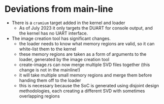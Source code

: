 # Deviations from main-line

- There is a `cramium` target added in the kernel and loader
  - As of July 2023 it only targets the DUART for console output, and the kernel has no UART interface.
- The image creation tool has significant changes.
  - the loader needs to know what memory regions are valid, so it can white-list them to the kernel
  - these memory regions are taken as a form of arguments to the loader, generated by the image creation tool
  - create-image.rs can now merge multiple SVD files together (this change is not in the mainline!)
  - it will take multiple small memory regions and merge them before handing them off to the loader
  - this is necessary because the SoC is generated using disjoint design methodologies, each creating a different SVD with sometimes overlapping regions

